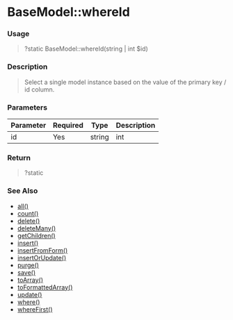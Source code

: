 
# BaseModel::whereId 

### Usage

> ?static BaseModel::whereId(string | int $id)

### Description

> Select a single model instance based on the value of the primary key / id column.

### Parameters

Parameter | Required | Type | Description
------------- |------------- |------------- |------------- 
id | Yes | string | int |

### Return
> ?static 
### See Also

* [all()](all.md)
* [count()](count.md)
* [delete()](delete.md)
* [deleteMany()](deletemany.md)
* [getChildren()](getchildren.md)
* [insert()](insert.md)
* [insertFromForm()](insertfromform.md)
* [insertOrUpdate()](insertorupdate.md)
* [purge()](purge.md)
* [save()](save.md)
* [toArray()](toarray.md)
* [toFormattedArray()](toformattedarray.md)
* [update()](update.md)
* [where()](where.md)
* [whereFirst()](wherefirst.md)


